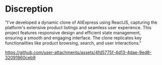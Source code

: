 # Discreption

"I've developed a dynamic clone of AliExpress using ReactJS, capturing the platform's extensive product listings and seamless user experience.
This project features responsive design and efficient state management, ensuring a smooth and engaging interface. 
The clone replicates key functionalities like product browsing, search, and user interactions."



https://github.com/user-attachments/assets/4fd5775f-4d13-4dae-9ed8-32091860ceb9

